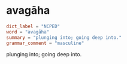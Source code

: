 # avagāha

``` toml
dict_label = "NCPED"
word = "avagāha"
summary = "plunging into; going deep into."
grammar_comment = "masculine"
```

plunging into; going deep into.

